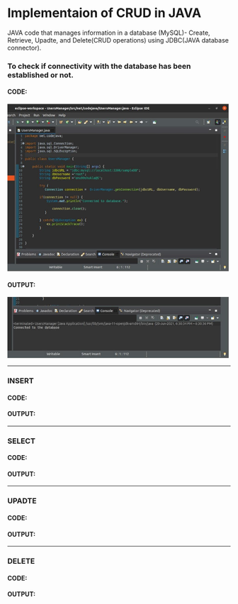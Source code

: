# Implementaion of CRUD in JAVA
JAVA code that manages information in a database (MySQL)- Create, Retrieve, Upadte, and Delete(CRUD operations) using JDBC(JAVA database connector).

### To check if connectivity with the database has been established or not.
#### CODE:
<p align="left"><img src="https://github.com/Anushka-shukla/java-crud/blob/master/pics/1.jpeg" width="500"> 

#### OUTPUT:
<p align="left"><img src="https://github.com/Anushka-shukla/java-crud/blob/master/pics/2.jpeg" width="500"> 

---  
### INSERT
#### CODE:

#### OUTPUT:

---
### SELECT
#### CODE:

#### OUTPUT:

---
### UPADTE
#### CODE:

#### OUTPUT:

---
### DELETE
#### CODE:

#### OUTPUT:


